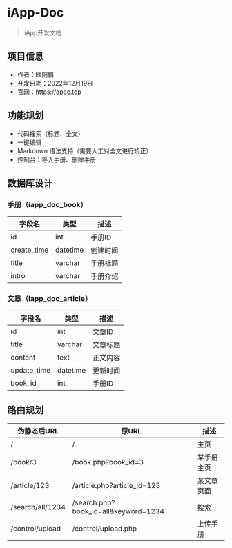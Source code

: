 # iApp-Doc

> iApp开发文档

## 项目信息

- 作者：欧阳鹏
- 开发日期：2022年12月19日
- 官网：https://apee.top

## 功能规划

- 代码搜索（标题、全文）
- 一键编辑
- Markdown 语法支持（需要人工对全文进行矫正）
- 控制台：导入手册、删除手册

## 数据库设计

### 手册（iapp_doc_book）

| 字段名      | 类型     | 描述     |
| ----------- | -------- | -------- |
| id          | int      | 手册ID   |
| create_time | datetime | 创建时间 |
| title       | varchar  | 手册标题 |
| intro       | varchar  | 手册介绍 |

### 文章（iapp_doc_article）

| 字段名      | 类型     | 描述     |
| ----------- | -------- | -------- |
| id          | int      | 文章ID   |
| title       | varchar  | 文章标题 |
| content     | text     | 正文内容 |
| update_time | datetime | 更新时间 |
| book_id     | int      | 手册ID   |

## 路由规划

| 伪静态后URL      | 原URL                                | 描述       |
| ---------------- | ------------------------------------ | ---------- |
| /                | /                                    | 主页       |
| /book/3          | /book.php?book_id=3                  | 某手册主页 |
| /article/123     | /article.php?article_id=123          | 某文章页面 |
| /search/all/1234 | /search.php?book_id=all&keyword=1234 | 搜索       |
| /control/upload  | /control/upload.php                  | 上传手册   |